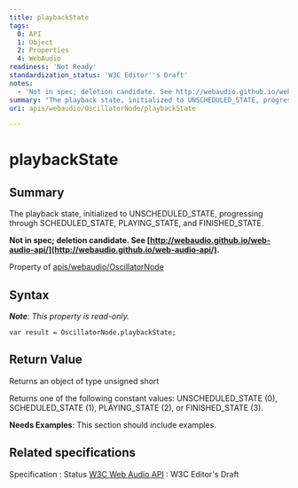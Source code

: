 ```yaml
---
title: playbackState
tags:
  0: API
  1: Object
  2: Properties
  4: WebAudio
readiness: 'Not Ready'
standardization_status: 'W3C Editor''s Draft'
notes:
  - 'Not in spec; deletion candidate. See http://webaudio.github.io/web-audio-api/.'
summary: "The playback state, initialized to UNSCHEDULED_STATE, progressing through SCHEDULED_STATE, PLAYING_STATE, and FINISHED_STATE.\n"
uri: apis/webaudio/OscillatorNode/playbackState

---
```

# playbackState

## Summary

The playback state, initialized to UNSCHEDULED\_STATE, progressing through SCHEDULED\_STATE, PLAYING\_STATE, and FINISHED\_STATE.

**Not in spec; deletion candidate. See [http://webaudio.github.io/web-audio-api/](http://webaudio.github.io/web-audio-api/).**

<span data-meta="applies_to" data-type="key">Property of <span data-type="value">[apis/webaudio/OscillatorNode](/apis/webaudio/OscillatorNode)</span></span>

## Syntax

***Note**: This property is read-only.*

``` {.js}
var result = OscillatorNode.playbackState;
```

## Return Value

<span data-meta="return" data-type="key">Returns an object of type <span data-type="value">unsigned short</span></span>

Returns one of the following constant values: UNSCHEDULED\_STATE (0), SCHEDULED\_STATE (1), PLAYING\_STATE (2), or FINISHED\_STATE (3).

**Needs Examples**: This section should include examples.

## Related specifications

Specification
:   Status
[W3C Web Audio API](http://webaudio.github.io/web-audio-api/)
:   W3C Editor's Draft

